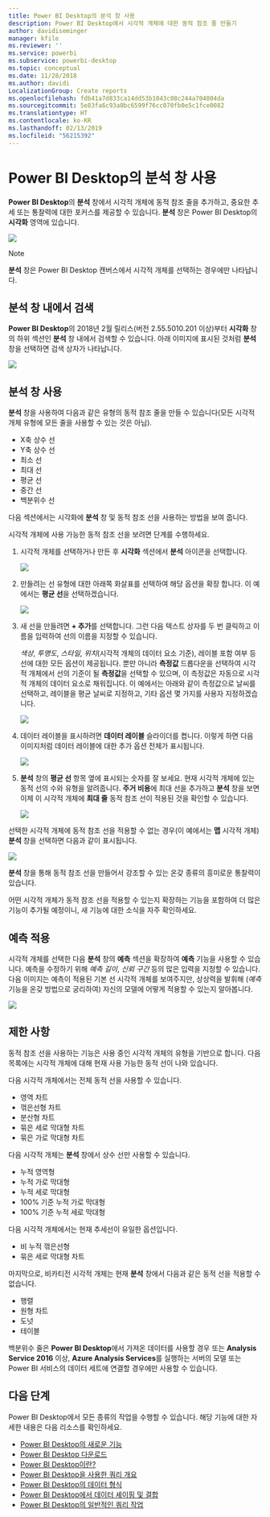 ```yaml
---
title: Power BI Desktop의 분석 창 사용
description: Power BI Desktop에서 시각적 개체에 대한 동적 참조 줄 만들기
author: davidiseminger
manager: kfile
ms.reviewer: ''
ms.service: powerbi
ms.subservice: powerbi-desktop
ms.topic: conceptual
ms.date: 11/28/2018
ms.author: davidi
LocalizationGroup: Create reports
ms.openlocfilehash: fdb41a7d833ca14dd53b1043c08c244a704004da
ms.sourcegitcommit: 5e83fa6c93a0bc6599f76cc070fb0e5c1fce0082
ms.translationtype: HT
ms.contentlocale: ko-KR
ms.lasthandoff: 02/13/2019
ms.locfileid: "56215392"
---
```

# <a name="using-the-analytics-pane-in-power-bi-desktop"></a>Power BI Desktop의 분석 창 사용
**Power BI Desktop**의 **분석** 창에서 시각적 개체에 동적 참조 줄을 추가하고, 중요한 추세 또는 통찰력에 대한 포커스를 제공할 수 있습니다. **분석** 창은 Power BI Desktop의 **시각화** 영역에 있습니다.

![](media/desktop-analytics-pane/analytics-pane_1.png)

> [!NOTE]
> **분석** 창은 Power BI Desktop 캔버스에서 시각적 개체를 선택하는 경우에만 나타납니다.

## <a name="search-within-the-analytics-pane"></a>분석 창 내에서 검색
**Power BI Desktop**의 2018년 2월 릴리스(버전 2.55.5010.201 이상)부터 **시각화** 창의 하위 섹션인 **분석** 창 내에서 검색할 수 있습니다. 아래 이미지에 표시된 것처럼 **분석** 창을 선택하면 검색 상자가 나타납니다.

![](media/desktop-analytics-pane/analytics-pane_1b.png)

## <a name="using-the-analytics-pane"></a>분석 창 사용
**분석** 창을 사용하여 다음과 같은 유형의 동적 참조 줄을 만들 수 있습니다(모든 시각적 개체 유형에 모든 줄을 사용할 수 있는 것은 아님).

* X축 상수 선
* Y축 상수 선
* 최소 선
* 최대 선
* 평균 선
* 중간 선
* 백분위수 선

다음 섹션에서는 시각화에 **분석** 창 및 동적 참조 선을 사용하는 방법을 보여 줍니다.

시각적 개체에 사용 가능한 동적 참조 선을 보려면 단계를 수행하세요.

1. 시각적 개체를 선택하거나 만든 후 **시각화** 섹션에서 **분석** 아이콘을 선택합니다.
   
   ![](media/desktop-analytics-pane/analytics-pane_2.png)
2. 만들려는 선 유형에 대한 아래쪽 화살표를 선택하여 해당 옵션을 확장 합니다. 이 예에서는 **평균 선**을 선택하겠습니다.
   
   ![](media/desktop-analytics-pane/analytics-pane_3.png)
3. 새 선을 만들려면 **+ 추가**를 선택합니다. 그런 다음 텍스트 상자를 두 번 클릭하고 이름을 입력하여 선의 이름을 지정할 수 있습니다.
   
   *색상*, *투명도*, *스타일*, *위치*(시각적 개체의 데이터 요소 기준), 레이블 포함 여부 등 선에 대한 모든 옵션이 제공됩니다. 뿐만 아니라 **측정값** 드롭다운을 선택하여 시각적 개체에서 선의 기준이 될 **측정값**을 선택할 수 있으며, 이 측정값은 자동으로 시각적 개체의 데이터 요소로 채워집니다. 이 예에서는 아래와 같이 측정값으로 날씨를 선택하고, 레이블을 평균 날씨로 지정하고, 기타 옵션 몇 가지를 사용자 지정하겠습니다.
   
   ![](media/desktop-analytics-pane/analytics-pane_4.png)
4. 데이터 레이블을 표시하려면 **데이터 레이블** 슬라이더를 켭니다. 이렇게 하면 다음 이미지처럼 데이터 레이블에 대한 추가 옵션 전체가 표시됩니다.
   
   ![](media/desktop-analytics-pane/analytics-pane_5.png)
5. **분석** 창의 **평균 선** 항목 옆에 표시되는 숫자를 잘 보세요. 현재 시각적 개체에 있는 동적 선의 수와 유형을 알려줍니다. **주거 비용**에 최대 선을 추가하고 **분석** 창을 보면 이제 이 시각적 개체에 **최대 줄** 동적 참조 선이 적용된 것을 확인할 수 있습니다.
   
   ![](media/desktop-analytics-pane/analytics-pane_6.png)

선택한 시각적 개체에 동적 참조 선을 적용할 수 없는 경우(이 예에서는 **맵** 시각적 개체) **분석** 창을 선택하면 다음과 같이 표시됩니다.

![](media/desktop-analytics-pane/analytics-pane_7.png)

**분석** 창을 통해 동적 참조 선을 만들어서 강조할 수 있는 온갖 종류의 흥미로운 통찰력이 있습니다.

어떤 시각적 개체가 동적 참조 선을 적용할 수 있는지 확장하는 기능을 포함하여 더 많은 기능이 추가될 예정이니, 새 기능에 대한 소식을 자주 확인하세요.

## <a name="apply-forecasting"></a>예측 적용
시각적 개체를 선택한 다음 **분석** 창의 **예측** 섹션을 확장하여 **예측** 기능을 사용할 수 있습니다. 예측을 수정하기 위해 *예측 길이*, *신뢰 구간* 등의 많은 입력을 지정할 수 있습니다. 다음 이미지는 예측이 적용된 기본 선 시각적 개체를 보여주지만, 상상력을 발휘해 (*예측* 기능을 온갖 방법으로 궁리하여) 자신의 모델에 어떻게 적용할 수 있는지 알아봅니다.

![](media/desktop-analytics-pane/analytics-pane_8.png)

## <a name="limitations"></a>제한 사항
동적 참조 선을 사용하는 기능은 사용 중인 시각적 개체의 유형을 기반으로 합니다. 다음 목록에는 시각적 개체에 대해 현재 사용 가능한 동적 선이 나와 있습니다.

다음 시각적 개체에서는 전체 동적 선을 사용할 수 있습니다.

* 영역 차트
* 꺾은선형 차트
* 분산형 차트
* 묶은 세로 막대형 차트
* 묶은 가로 막대형 차트

다음 시각적 개체는 **분석** 창에서 상수 선만 사용할 수 있습니다.

* 누적 영역형
* 누적 가로 막대형
* 누적 세로 막대형
* 100% 기준 누적 가로 막대형
* 100% 기준 누적 세로 막대형

다음 시각적 개체에서는 현재 추세선이 유일한 옵션입니다.

* 비 누적 꺾은선형
* 묶은 세로 막대형 차트

마지막으로, 비카티전 시각적 개체는 현재 **분석** 창에서 다음과 같은 동적 선을 적용할 수 없습니다.

* 행렬
* 원형 차트
* 도넛
* 테이블

백분위수 줄은 **Power BI Desktop**에서 가져온 데이터를 사용할 경우 또는 **Analysis Service 2016** 이상, **Azure Analysis Services**를 실행하는 서버의 모델 또는 Power BI 서비스의 데이터 세트에 연결할 경우에만 사용할 수 있습니다. 

## <a name="next-steps"></a>다음 단계
Power BI Desktop에서 모든 종류의 작업을 수행할 수 있습니다. 해당 기능에 대한 자세한 내용은 다음 리소스를 확인하세요.

* [Power BI Desktop의 새로운 기능](desktop-latest-update.md)
* [Power BI Desktop 다운로드](desktop-get-the-desktop.md)
* [Power BI Desktop이란?](desktop-what-is-desktop.md)
* [Power BI Desktop을 사용한 쿼리 개요](desktop-query-overview.md)
* [Power BI Desktop의 데이터 형식](desktop-data-types.md)
* [Power BI Desktop에서 데이터 셰이핑 및 결합](desktop-shape-and-combine-data.md)
* [Power BI Desktop의 일반적인 쿼리 작업](desktop-common-query-tasks.md)    

